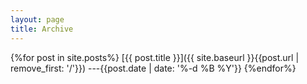 ```yaml
---
layout: page
title: Archive
---
```


{%for post in site.posts%}
<span class="archive">[{{ post.title }}]({{ site.baseurl }}{{post.url  | remove_first: '/'}}) <span class="date">---{{post.date | date: '%-d %B %Y'}}</span></span>
{%endfor%}